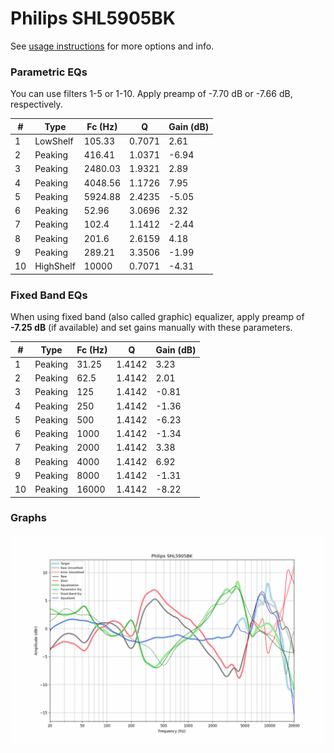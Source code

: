 # Philips SHL5905BK
See [usage instructions](https://github.com/jaakkopasanen/AutoEq#usage) for more options and info.

### Parametric EQs
You can use filters 1-5 or 1-10. Apply preamp of -7.70 dB or -7.66 dB, respectively.

|   # | Type      |   Fc (Hz) |      Q |   Gain (dB) |
|-----|-----------|-----------|--------|-------------|
|   1 | LowShelf  |    105.33 | 0.7071 |        2.61 |
|   2 | Peaking   |    416.41 | 1.0371 |       -6.94 |
|   3 | Peaking   |   2480.03 | 1.9321 |        2.89 |
|   4 | Peaking   |   4048.56 | 1.1726 |        7.95 |
|   5 | Peaking   |   5924.88 | 2.4235 |       -5.05 |
|   6 | Peaking   |     52.96 | 3.0696 |        2.32 |
|   7 | Peaking   |    102.4  | 1.1412 |       -2.44 |
|   8 | Peaking   |    201.6  | 2.6159 |        4.18 |
|   9 | Peaking   |    289.21 | 3.3506 |       -1.99 |
|  10 | HighShelf |  10000    | 0.7071 |       -4.31 |

### Fixed Band EQs
When using fixed band (also called graphic) equalizer, apply preamp of **-7.25 dB** (if available) and set gains manually with these parameters.

|   # | Type    |   Fc (Hz) |      Q |   Gain (dB) |
|-----|---------|-----------|--------|-------------|
|   1 | Peaking |     31.25 | 1.4142 |        3.23 |
|   2 | Peaking |     62.5  | 1.4142 |        2.01 |
|   3 | Peaking |    125    | 1.4142 |       -0.81 |
|   4 | Peaking |    250    | 1.4142 |       -1.36 |
|   5 | Peaking |    500    | 1.4142 |       -6.23 |
|   6 | Peaking |   1000    | 1.4142 |       -1.34 |
|   7 | Peaking |   2000    | 1.4142 |        3.38 |
|   8 | Peaking |   4000    | 1.4142 |        6.92 |
|   9 | Peaking |   8000    | 1.4142 |       -1.31 |
|  10 | Peaking |  16000    | 1.4142 |       -8.22 |

### Graphs
![](./Philips%20SHL5905BK.png)
